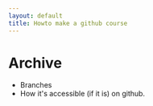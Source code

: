 ```yaml
---
layout: default
title: Howto make a github course
---
```


# Archive

* Branches
* How it's accessible (if it is) on github.
